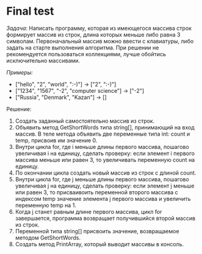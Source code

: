 # Final test

_Задача_: Написать программу, которая из имеющегося массива строк формирует массив из строк, длина которых меньше либо равна 3 символам. Первоначальный массив можно ввести с клавиатуры, либо задать на старте выполнения алгоритма. При решении не рекомендуется пользоваться коллекциями, лучше обойтись исключительно массивами.

*Примеры:*
* ["hello", "2", "world", ":-)"] -> ["2", ":-)"]
* ["1234", "1567", "-2", "computer science"] -> ["-2"]
* ["Russia", "Denmark", "Kazan"] -> []


Решение:

1. Создать заданный самостоятельно массив из строк.
2. Объявить метод GetShortWords типа string[], принимающий на вход массив. В теле метода объявить две переменные типа int: count и temp, присвоив им значение 0.
3. Внутри цикла for, где i меньше длины первого массива, пошагово увеличивая i на единицу, сделать проверку: если элемент i первого массива меньше или равен 3, то увеличивать переменную count на единицу.
4. По окончании цикла создать новый массив из строк с длиной count.
5. Внутри цикла for, где j меньше длины первого массива, пошагово увеличивая j на единицу, сделать проверку: если элемент j меньше или равен 3, то присваивоить переменной второго массива с индексом temp значение элемента j первого массива и увеличить переменную temp на 1.
6. Когда j станет равным длине первого массива, цикл for завершается, программа возвращает получившийся второй массив из строк.
7. Переменной типа string[] присвоить значение, возвращаемое  методом GetShortWords.
8. Создать метод PrintArray, который выводит массивы в консоль.
